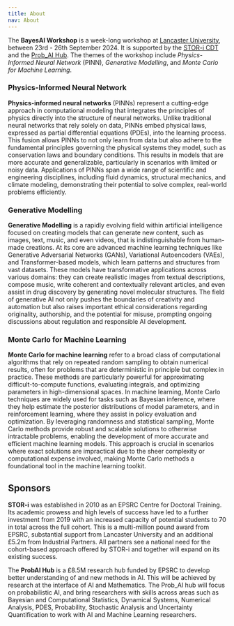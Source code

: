 ```yaml
---
title: About
nav: About
---
```


The **BayesAI Workshop** is a week-long workshop at [Lancaster University](https://www.lancaster.ac.uk), between 23rd - 26th September 2024. It is supported by the [STOR-i CDT](https://www.lancaster.ac.uk/stor-i/) and the [Prob_AI Hub](https://www.probai.uk). The themes of the workshop include *Physics-Informed Neural Network* (PINN), *Generative Modelling*, and *Monte Carlo for Machine Learning*.   

### Physics-Informed Neural Network

**Physics-informed neural networks** (PINNs) represent a cutting-edge approach in computational modeling that integrates the principles of physics directly into the structure of neural networks. Unlike traditional neural networks that rely solely on data, PINNs embed physical laws, expressed as partial differential equations (PDEs), into the learning process. This fusion allows PINNs to not only learn from data but also adhere to the fundamental principles governing the physical systems they model, such as conservation laws and boundary conditions. This results in models that are more accurate and generalizable, particularly in scenarios with limited or noisy data. Applications of PINNs span a wide range of scientific and engineering disciplines, including fluid dynamics, structural mechanics, and climate modeling, demonstrating their potential to solve complex, real-world problems efficiently.

### Generative Modelling

**Generative Modelling** is a rapidly evolving field within artificial intelligence focused on creating models that can generate new content, such as images, text, music, and even videos, that is indistinguishable from human-made creations. At its core are advanced machine learning techniques like Generative Adversarial Networks (GANs), Variational Autoencoders (VAEs), and Transformer-based models, which learn patterns and structures from vast datasets. These models have transformative applications across various domains: they can create realistic images from textual descriptions, compose music, write coherent and contextually relevant articles, and even assist in drug discovery by generating novel molecular structures. The field of generative AI not only pushes the boundaries of creativity and automation but also raises important ethical considerations regarding originality, authorship, and the potential for misuse, prompting ongoing discussions about regulation and responsible AI development.

### Monte Carlo for Machine Learning 

**Monte Carlo for machine learning** refer to a broad class of computational algorithms that rely on repeated random sampling to obtain numerical results, often for problems that are deterministic in principle but complex in practice. These methods are particularly powerful for approximating difficult-to-compute functions, evaluating integrals, and optimizing parameters in high-dimensional spaces. In machine learning, Monte Carlo techniques are widely used for tasks such as Bayesian inference, where they help estimate the posterior distributions of model parameters, and in reinforcement learning, where they assist in policy evaluation and optimization. By leveraging randomness and statistical sampling, Monte Carlo methods provide robust and scalable solutions to otherwise intractable problems, enabling the development of more accurate and efficient machine learning models. This approach is crucial in scenarios where exact solutions are impractical due to the sheer complexity or computational expense involved, making Monte Carlo methods a foundational tool in the machine learning toolkit.




## Sponsors

**STOR-i** was established in 2010 as an EPSRC Centre for Doctoral Training. Its academic prowess and high levels of success have led to a further investment from 2019 with an increased capacity of potential students to 70 in total across the full cohort. This is a multi-million pound award from EPSRC, substantial support from Lancaster University and an additional £5.2m from Industrial Partners. All partners see a national need for the cohort-based approach offered by STOR-i and together will expand on its existing success.

The **ProbAI Hub** is a £8.5M research hub funded by EPSRC to develop better understanding of and new methods in AI. This will be achieved by research at the interface of AI and Mathematics. The Prob_AI hub will focus on probabilistic AI, and bring researchers with skills across areas such as Bayesian and Computational Statistics, Dynamical Systems, Numerical Analysis, PDES, Probability, Stochastic Analysis and Uncertainty Quantification to work with AI and Machine Learning researchers.

